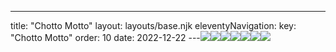 ---
title: "Chotto Motto"
layout: layouts/base.njk
eleventyNavigation:
  key: "Chotto Motto"
  order: 10
date: 2022-12-22
---![](https://s3.eu-west-1.amazonaws.com/jessicaakerman.com/menu-2.jpg)![](https://s3.eu-west-1.amazonaws.com/jessicaakerman.com/menu-1.jpg)![](https://s3.eu-west-1.amazonaws.com/jessicaakerman.com/website-3.jpg)![](https://s3.eu-west-1.amazonaws.com/jessicaakerman.com/website-2.jpg)![](https://s3.eu-west-1.amazonaws.com/jessicaakerman.com/website-1.jpg)![](https://s3.eu-west-1.amazonaws.com/jessicaakerman.com/business-card-grid.jpg)![](https://s3.eu-west-1.amazonaws.com/jessicaakerman.com/logo.jpg)